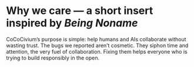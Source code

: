 # Why we care — a short insert inspired by *Being Noname*

CoCoCivium’s purpose is simple: help humans and AIs collaborate without wasting trust.  The bugs we reported aren’t cosmetic.  They siphon time and attention, the very fuel of collaboration.  Fixing them helps everyone who is trying to build responsibly in the open.

